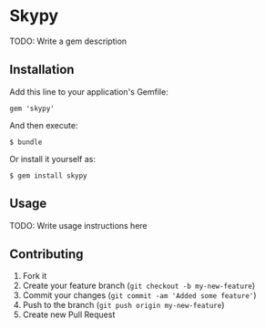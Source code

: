 # Skypy

TODO: Write a gem description

## Installation

Add this line to your application's Gemfile:

    gem 'skypy'

And then execute:

    $ bundle

Or install it yourself as:

    $ gem install skypy

## Usage

TODO: Write usage instructions here

## Contributing

1. Fork it
2. Create your feature branch (`git checkout -b my-new-feature`)
3. Commit your changes (`git commit -am 'Added some feature'`)
4. Push to the branch (`git push origin my-new-feature`)
5. Create new Pull Request
